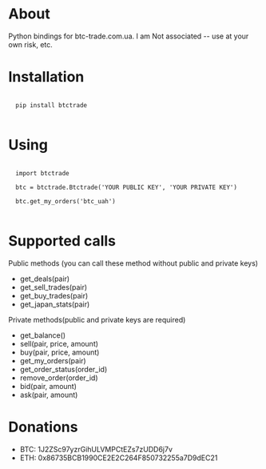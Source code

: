 About
=====

Python bindings for btc-trade.com.ua. I am Not associated -- use at your own risk, etc.

Installation
============

<pre>
<code>
  pip install btctrade
</code>
</pre>

Using
=====

<pre>
<code>
  import btctrade

  btc = btctrade.Btctrade('YOUR PUBLIC KEY', 'YOUR PRIVATE KEY')

  btc.get_my_orders('btc_uah')
</code>
</pre>


Supported calls
===============

Public methods (you can call these method without public and private keys)
* get_deals(pair)
* get_sell_trades(pair)
* get_buy_trades(pair)
* get_japan_stats(pair)

Private methods(public and private keys are required)
* get_balance()
* sell(pair, price, amount)
* buy(pair, price, amount)
* get_my_orders(pair)
* get_order_status(order_id)
* remove_order(order_id)
* bid(pair, amount)
* ask(pair, amount)


Donations
=========

* BTC: 1J2ZSc97yzrGihULVMPCtEZs7zUDD6j7v
* ETH: 0x86735BCB1990CE2E2C264F850732255a7D9dEC21
